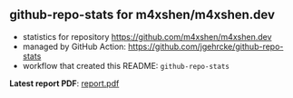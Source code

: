 ## github-repo-stats for m4xshen/m4xshen.dev

- statistics for repository https://github.com/m4xshen/m4xshen.dev
- managed by GitHub Action: https://github.com/jgehrcke/github-repo-stats
- workflow that created this README: `github-repo-stats`

**Latest report PDF**: [report.pdf](https://github.com/m4xshen/m4xshen.dev/raw/github-repo-stats/m4xshen/m4xshen.dev/latest-report/report.pdf)

